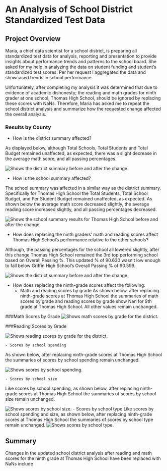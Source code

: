 # An Analysis of School District Standardized Test Data

## Project Overview
Maria, a chief data scientist for a school district, is preparing all standardized test data for analysis, reporting and presentation to provide insights about performance trends and patterns to the school board. She asked for my help in analyzing the data on student funding and student’s standardized test scores. Per her request I aggregated the data and showcased trends in school performance. 

Unfortunately, after completing my analysis it was determined that due to evidence of academic dishonesty; the reading and math grades for ninth grader at one school, Thomas High School, should be ignored by replacing these scores with NaNs. Therefore, Maria has asked me to repeat the school district analysis and summarize how the requested change affected the overall analysis.

### Results by County
- How is the district summary affected?

As displayed below, although Total Schools, Total Students and Total Budget remained unaffected, as expected, there was a slight decrease in the average math score, and all passing percentages.

<picture>
 <source media="(prefers-color-scheme: light)" srcset="https://github.com/ODaniels852/School_Ditrict_Analysis/raw/main/Resources/district_summary_df.png">
<img alt="Shows the district summary before and after the change."/>

</picture> 

- How is the school summary affected?

The school summary was affected in a similar way as the district summary. Specifically for Thomas High School the Total Students, Total School Budget, and Per Student Budget remained unaffected, as expected. As shown below the average math score decreased slightly, the average reading score increased slightly, and all passing percentages decreased. 
 
<picture>
 <source media="(prefers-color-scheme: light)" srcset="https://github.com/ODaniels852/School_Ditrict_Analysis/raw/main/Resources/per_school_summary_df.png">
<img alt="Shows the school summary  results for Thomas High School before and after the change."/>

</picture> 

- How does replacing the ninth graders’ math and reading scores affect Thomas High School’s performance relative to the other schools?

Although, the passing percentages for the school all lowered slightly, after this change Thomas High School remained the 3rd top performing school based on Overall Passing %. This updated % of 90.630 wasn’t low enough to fall below Griffin High School’s Overall Passing % of 90.599.
 
<picture>
 <source media="(prefers-color-scheme: light)" srcset="https://github.com/ODaniels852/School_Ditrict_Analysis/raw/main/Resources/top_schools.png">
<img alt="Shows the district summary before and after the change."/>

</picture> 

- How does replacing the ninth-grade scores affect the following:
	- Math and reading scores by grade
As shown below, after replacing ninth-grade scores at Thomas High School the summaries of math scores by grade and reading scores by grade show Nan for 9th grade at Thomas High School. All other values remain unchanged.

###Math Scores by Grade
<picture>
 <source media="(prefers-color-scheme: light)" srcset="https://github.com/ODaniels852/School_Ditrict_Analysis/raw/main/Resources/math_scores_by_grade.png">
<img alt="Shows math scores by grade for the district."/>

</picture> 

###Reading Scores by Grade
 
<picture>
 <source media="(prefers-color-scheme: light)" srcset="https://github.com/ODaniels852/School_Ditrict_Analysis/raw/main/Resources/reading_scores_by_grade.png">
<img alt="Shows reading scores by grade for the district."/>

</picture> 

	- Scores by school spending
As shown below, after replacing ninth-grade scores at Thomas High School the summaries of scores by school spending remain unchanged.
 
<picture>
 <source media="(prefers-color-scheme: light)" srcset="https://github.com/ODaniels852/School_Ditrict_Analysis/raw/main/Resources/spending_summary_df.png">
<img alt=" Shows scores by school spending."/>

</picture> 

	- Scores by school size
Like scores by school spending, as shown below, after replacing ninth-grade scores at Thomas High School the summaries of scores by school size remain unchanged.
 
<picture>
 <source media="(prefers-color-scheme: light)" srcset="https://github.com/ODaniels852/School_Ditrict_Analysis/raw/main/Resources/size_summary_df.png">
<img alt="Shows scores by school size."/>

</picture> 
	- Scores by school type
Like scores by school spending and size, as shown below, after replacing ninth-grade scores at Thomas High School the summaries of scores by school type remain unchanged.

 
<picture>
 <source media="(prefers-color-scheme: light)" srcset="https://github.com/ODaniels852/School_Ditrict_Analysis/raw/main/Resources/type_summary_df.png">
<img alt="Shows scores by school type."/>

</picture> 

##  Summary
Changes in the updated school district analysis after reading and math scores for the ninth grade at Thomas High School have been replaced with NaNs include
